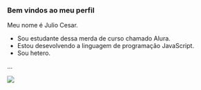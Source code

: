  ### Bem vindos ao meu perfil 

  Meu nome é Julio Cesar.

- Sou estudante dessa merda de curso chamado Alura.
- Estou desevolvendo a linguagem de programação JavaScript.
- Sou hetero.

...

![](https://media1.tenor.com/m/fm4u-L3RJjMAAAAC/cat-thousand-yard-stare-thousand-yard-stare.gif)
